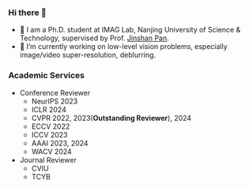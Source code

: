 
### Hi there 👋
- 🏫 I am a Ph.D. student at IMAG Lab, Nanjing University of Science & Technology, supervised by Prof. [Jinshan Pan](https://jspan.github.io/).
- 📔 I’m currently working on low-level vision problems, especially image/video super-resolution, deblurring.

### Academic Services
- Conference Reviewer
  - NeurIPS 2023
  - ICLR 2024 
  - CVPR 2022, 2023(**Outstanding Reviewer**), 2024 
  - ECCV 2022 
  - ICCV 2023 
  - AAAI 2023, 2024
  - WACV 2024
- Journal Reviewer
  - CVIU
  - TCYB 
